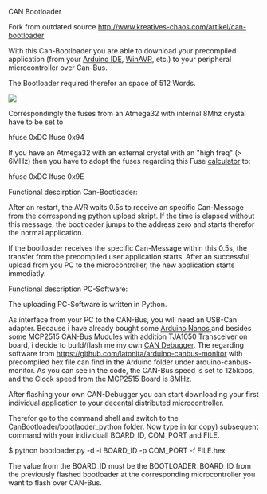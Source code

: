 CAN Bootloader

Fork from outdated source http://www.kreatives-chaos.com/artikel/can-bootloader

With this Can-Bootloader you are able to download your precompiled application (from your [Arduino IDE](https://www.arduino.cc/en/main/software), [WinAVR](http://winavr.sourceforge.net/), etc.) to your peripheral microcontroller over Can-Bus.

The Bootloader required therefor an space of 512 Words.

![](https://github.com/ma-go/CanBootloader/blob/master/Fuses.JPG)

Correspondingly the fuses from an Atmega32 with internal 8Mhz crystal have to be set to

hfuse 0xDC
lfuse 0x94

If you have an Atmega32 with an external crystal with an "high freq" (> 6MHz) then you have to adopt the fuses regarding this Fuse [calculator](http://www.engbedded.com/fusecalc/) to:

hfuse 0xDC
lfuse 0x9E

Functional descirption Can-Bootloader:

After an restart, the AVR waits 0.5s to receive an specific Can-Message from the corresponding python upload skript. If the time is elapsed without this message, the bootloader jumps to the address zero and starts therefor the normal application.

If the bootloader receives the specific Can-Message within this 0.5s, the transfer from the precompiled user application starts. After an successful upload from you PC to the microcontroller, the new application starts immediatly. 


Functional description PC-Software:

The uploading PC-Software is written in Python. 

As interface from your PC to the CAN-Bus, you will need an USB-Can adapter.
Because i have already bought some [Arduino Nanos ](https://store.arduino.cc/usa/arduino-nano) and besides some MCP2515 CAN-Bus Mudules with addition TJA1050 Transceiver on board, i decide to build/flash me my own [CAN Debugger](http://www.kreatives-chaos.com/artikel/can_debugger).
The regarding software from https://github.com/latonita/arduino-canbus-monitor with precompiled hex file can find in the Arduino folder under arduino-canbus-monitor. As you can see in the code, the CAN-Bus speed is set to 125kbps, and the Clock speed from the MCP2515 Board is 8MHz.

After flashing your own CAN-Debugger you can start downloading your first individual application to your decental distributed microcontroller.

Therefor go to the command shell and switch to the CanBootloader/bootlaoder_python folder.
Now type in (or copy) subsequent command with your individuall BOARD_ID, COM_PORT and FILE.

$ python bootloader.py -d -i BOARD_ID -p COM_PORT -f FILE.hex

The value from the BOARD_ID must be the BOOTLOADER_BOARD_ID from the previously flashed bootloader at the corresponding microcontroller you want to flash over CAN-Bus.






